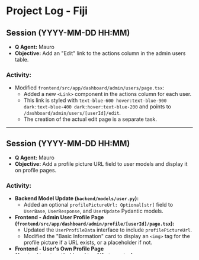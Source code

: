 # Project Log - Fiji

## Session (YYYY-MM-DD HH:MM) <!-- Newest entry: Add Edit Link to Admin Users Table -->
- **Q Agent:** Mauro
- **Objective:** Add an "Edit" link to the actions column in the admin users table.
### Activity:
- Modified `frontend/src/app/dashboard/admin/users/page.tsx`:
  - Added a new `<Link>` component in the actions column for each user.
  - This link is styled with `text-blue-600 hover:text-blue-900 dark:text-blue-400 dark:hover:text-blue-200` and points to `/dashboard/admin/users/[userId]/edit`.
  - The creation of the actual edit page is a separate task.

---
## Session (YYYY-MM-DD HH:MM) <!-- Previous entry: Add Profile Picture Field & Display -->
- **Q Agent:** Mauro
- **Objective:** Add a profile picture URL field to user models and display it on profile pages.
### Activity:
- **Backend Model Update (`backend/models/user.py`):**
  - Added an optional `profilePictureUrl: Optional[str]` field to `UserBase`, `UserResponse`, and `UserUpdate` Pydantic models.
- **Frontend - Admin User Profile Page (`frontend/src/app/dashboard/admin/profile/[userId]/page.tsx`):**
  - Updated the `UserProfileData` interface to include `profilePictureUrl`.
  - Modified the "Basic Information" card to display an `<img>` tag for the profile picture if a URL exists, or a placeholder if not.
- **Frontend - User's Own Profile Page (`frontend/src/app/dashboard/profile/page.tsx`):**
  - Updated `UserDataFromBackend` and `EditableUserProfile` interfaces to include `profilePictureUrl`.
  - Added an `<img>` element to display the profile picture in both view and edit modes (display-only in edit mode for now).
  - Updated `formData` state to include `profilePictureUrl`.
- **Frontend - AuthContext (`frontend/src/context/AuthContext.tsx`):**
  - Added `profilePictureUrl?: string | null` to the `UserProfile` interface.

---
## Session (YYYY-MM-DD HH:MM) <!-- Previous entry: Admin User Profile Card Layout -->
- **Q Agent:** Mauro
- **Objective:** Enhance the visual appeal of the admin user profile page (`/dashboard/admin/profile/[userId]`) with a card-based layout.
### Activity:
- Modified `frontend/src/app/dashboard/admin/profile/[userId]/page.tsx`:
  - Reorganized user profile information into three distinct cards: "Basic Information", "Professional Details", and "Account & System Information".
  - Applied consistent styling (`bg-white dark:bg-gray-800 shadow-lg rounded-lg p-6 mb-6`) to each card for a cohesive look.
  - Added titles to each card for clarity.
  - Adjusted the `ProfileField` component to remove bottom margin from the last field within a card (`last:mb-0`).
  - Increased `max-w-3xl` for the main container to better accommodate the card layout.
  - Conditionally rendered the "Professional Details" card only if relevant fields (skills, qualifications, preferences) have data.
  - Improved display of assigned roles to show "No roles assigned" if the array is empty.

---
## Session (YYYY-MM-DD HH:MM) <!-- Previous entry: Add User Search -->
- **Q Agent:** Mauro
- **Objective:** Add a search box to the admin users page for filtering.
### Activity:
- Modified `frontend/src/app/dashboard/admin/users/page.tsx`:
  - Added a `searchTerm` state variable.
  - Implemented an `<input type="text">` field for users to enter search queries.
  - Added logic to filter the `users` array based on `searchTerm`. The search is case-insensitive and checks against the user's first name, last name, and email.
  - Updated conditional rendering to display messages for "No users found" (initial state) and "No users found matching [searchTerm]" (after filtering).

---
## Session (YYYY-MM-DD HH:MM) <!-- Previous entry: Table Aesthetic Enhancement -->
- **Q Agent:** Mauro
- **Objective:** Enhance the visual aesthetics and hierarchy of the users table in the admin dashboard.
### Activity:
- Modified `frontend/src/app/dashboard/admin/users/page.tsx` with the following Tailwind CSS class changes:
  - **Table Card (`div` wrapping table):**
    - Light mode: `bg-gray-50` -> `bg-white`.
    - Dark mode: Kept `dark:bg-gray-700`.
  - **Table Header (`thead`):**
    - Light mode: Kept `bg-gray-50`.
    - Dark mode: `dark:bg-gray-700` -> `dark:bg-gray-600`.
  - **Table Dividers (`table` and `tbody` elements):**
    - Light mode: Kept `divide-gray-200`.
    - Dark mode: `dark:divide-gray-700` -> `dark:divide-gray-500`.
  - **Table Body (`tbody`):**
    - Background kept at `bg-white dark:bg-gray-700`.
  - These changes aim to improve visual separation and overall aesthetics in both light and dark modes.

---
## Session (YYYY-MM-DD HH:MM) <!-- Previous entry: Table Styling Refinement -->
- **Q Agent:** Mauro
- **Objective:** Improve visual contrast of the users table in the admin dashboard.
### Activity:
- Modified `frontend/src/app/dashboard/admin/users/page.tsx`.
  - Initial change: Changed the background class of the `div` wrapping the table from `bg-white dark:bg-gray-800` to `bg-gray-50 dark:bg-gray-700` to enhance visual separation of the table card.
  - Refinement: Changed the `tbody` element's dark mode background class from `dark:bg-gray-800` to `dark:bg-gray-700`. This ensures the table content area itself is also visually distinct from the page background (`dark:bg-gray-800`) in dark mode, matching the table card's new dark background.

---
## Session (YYYY-MM-DD HH:MM) <!-- Previous entry: Root Path Redirect -->
- **Q Agent:** Mauro
- **Objective:** Modify frontend root path to redirect to login page.
### Activity:
- Modified `frontend/src/app/page.tsx` to implement a redirect from `/` to `/login`.
  - Replaced existing content with `next/navigation`'s `redirect` function.

## Previous Sessions

... (previous log entries remain unchanged) ...

---
*Log entry for current session. Previous entries should be preserved.*
*Date/Time will be replaced by the actual timestamp when the operation is performed.*
*Need to read the existing log first to append correctly.*